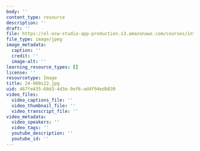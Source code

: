 ```yaml
---
body: ''
content_type: resource
description: ''
draft: ''
file: https://ol-ocw-studio-app-production.s3.amazonaws.com/courses/introduction-to-linguistics/24-900s22.jpg
file_type: image/jpeg
image_metadata:
  caption: ''
  credit: ''
  image-alt: ''
learning_resource_types: []
license: ''
resourcetype: Image
title: 24-900s22.jpg
uid: 467fe435-68d3-4d3e-9ef6-ad4f94edb839
video_files:
  video_captions_file: ''
  video_thumbnail_file: ''
  video_transcript_file: ''
video_metadata:
  video_speakers: ''
  video_tags: ''
  youtube_description: ''
  youtube_id: ''
---
```

